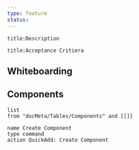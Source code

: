 ```yaml
---
type: feature
status:
---
```




```ad-note
title:Description
```



```ad-abstract
title:Acceptance Critiera
```


## Whiteboarding




## Components 
```dataview
list
from "docMeta/Tables/Components" and [[]]
```



```button
name Create Component
type command
action QuickAdd: Create Component
```





